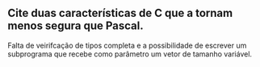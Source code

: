 ## Cite duas características de C que a tornam menos segura que Pascal.

Falta de veirifcação de tipos completa e a possibilidade de escrever um subprograma que recebe como parâmetro um vetor de tamanho variável.
